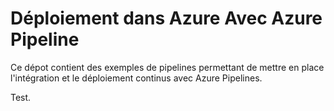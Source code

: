 # Déploiement dans Azure Avec Azure Pipeline


Ce dépot contient des exemples de pipelines permettant de mettre en place l'intégration et le déploiement continus avec Azure Pipelines.

Test.

